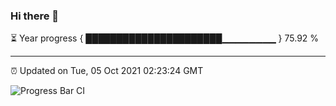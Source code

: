 ### Hi there 👋

⏳ Year progress { ██████████████████████▁▁▁▁▁▁▁▁ } 75.92 %

---

⏰ Updated on Tue, 05 Oct 2021 02:23:24 GMT

![Progress Bar CI](https://github.com/liununu/liununu/workflows/Progress%20Bar%20CI/badge.svg)
